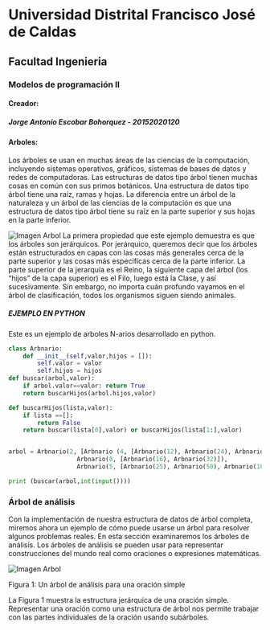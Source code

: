 # Universidad Distrital Francisco José de Caldas

## Facultad Ingenieria

### Modelos de programación II

#### Creador:

##### Jorge Antonio Escobar Bohorquez - 20152020120

#### Arboles:

Los árboles se usan en muchas áreas de las ciencias de la computación, incluyendo sistemas operativos, gráficos, sistemas de bases de datos y redes de computadoras. Las estructuras de datos tipo árbol tienen muchas cosas en común con sus primos botánicos. Una estructura de datos tipo árbol tiene una raíz, ramas y hojas. La diferencia entre un árbol de la naturaleza y un árbol de las ciencias de la computación es que una estructura de datos tipo árbol tiene su raíz en la parte superior y sus hojas en la parte inferior.

![Imagen Arbol](http://interactivepython.org/runestone/static/pythoned/_images/biology.png "Arboles")
La primera propiedad que este ejemplo demuestra es que los árboles son jerárquicos. Por jerárquico, queremos decir que los árboles están estructurados en capas con las cosas más generales cerca de la parte superior y las cosas más específicas cerca de la parte inferior. La parte superior de la jerarquía es el Reino, la siguiente capa del árbol (los “hijos” de la capa superior) es el Filo, luego está la Clase, y así sucesivamente. Sin embargo, no importa cuán profundo vayamos en el árbol de clasificación, todos los organismos siguen siendo animales.


##### EJEMPLO EN PYTHON 

Este es un ejemplo de arboles N-arios desarrollado en python.
``` python
class Arbnario:
	def __init__(self,valor,hijos = []):
		self.valor = valor
		self.hijos = hijos
def buscar(arbol,valor):
	if arbol.valor==valor: return True
	return buscarHijos(arbol.hijos,valor)	

def buscarHijos(lista,valor):
	if lista ==[]:
		return False
	return buscar(lista[0],valor) or buscarHijos(lista[1:],valor)


arbol = Arbnario(2, [Arbnario (4, [Arbnario(12), Arbnario(24), Arbnario(40)]),
                   Arbnario(8, [Arbnario(16), Arbnario(32)]),
                   Arbnario(5, [Arbnario(25), Arbnario(50), Arbnario(100)])])

print (buscar(arbol,int(input())))

```

### Árbol de análisis

Con la implementación de nuestra estructura de datos de árbol completa, miremos ahora un ejemplo de cómo puede usarse un árbol para resolver algunos problemas reales. En esta sección examinaremos los árboles de análisis. Los árboles de análisis se pueden usar para representar construcciones del mundo real como oraciones o expresiones matemáticas.


![Imagen Arbol](http://interactivepython.org/runestone/static/pythoned/_images/nlParse.png
 "Arboles")
 
 Figura 1: Un árbol de análisis para una oración simple

 
 
La Figura 1 muestra la estructura jerárquica de una oración simple. Representar una oración como una estructura de árbol nos permite trabajar con las partes individuales de la oración usando subárboles.
